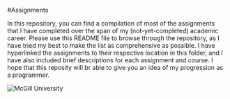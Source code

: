 #Assignments 

In this repository, you can find a compilation of most of the assignments that I have completed over the span of my (not-yet-completed) academic career. Please use this README file to browse through the repository, as I have tried my best to make the list as comprehensive as possible. I have hyperlinked the assignments to their respective location in this folder, and I have also included brief descriptions for each assignment and course. I hope that this reposity will br able to give you an idea of my progression as a programmer.  





![McGill University](http://royalvictoria.mcgill.ca/wp-content/uploads/2014/02/logo_video.png)
